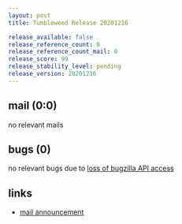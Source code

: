 ```yaml
---
layout: post
title: Tumbleweed Release 20201216

release_available: false
release_reference_count: 0
release_reference_count_mail: 0
release_score: 99
release_stability_level: pending
release_version: 20201216
---
```


## mail (0:0)

no relevant mails

## bugs (0)

<!--more-->

no relevant bugs due to [loss of bugzilla API access](https://bugzilla.opensuse.org/show_bug.cgi?id=1157722)



## links

- [mail announcement](https://github.com/boombatower/tumbleweed-review/issues/10)
